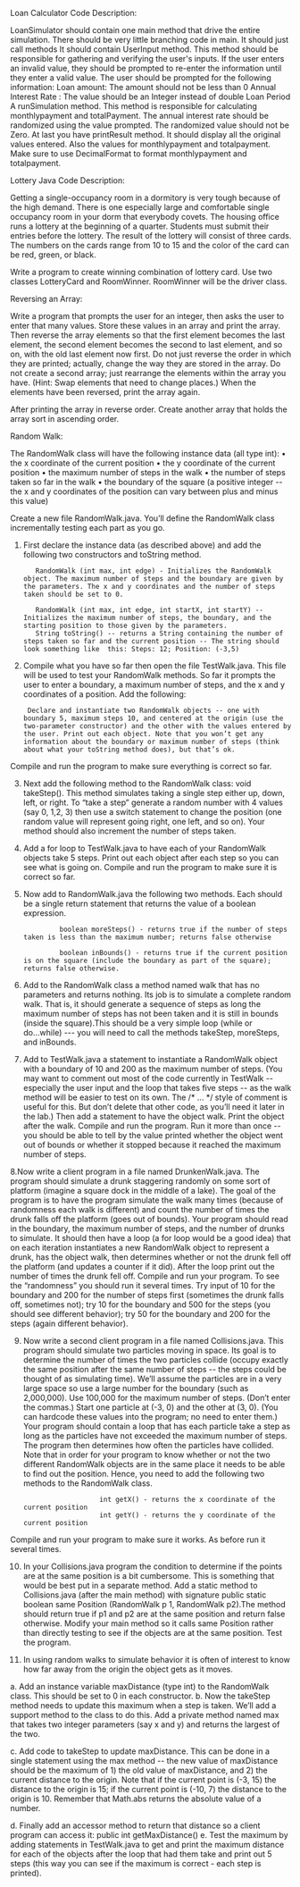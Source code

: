 Loan Calculator Code Description:

LoanSimulator should contain one main method that drive the entire simulation. There should be very little branching code in main. It should just call methods
It should contain UserInput method.  This method should be responsible for gathering and verifying the user's inputs. If the user enters an invalid value, they should be prompted to re-enter the information until they enter a valid value. The user should be prompted for the following information:
Loan amount: The amount should not be less than 0
Annual Interest Rate : The value should be an Integer instead of double
Loan Period
A runSimulation method. This method is responsible for calculating monthlypayment and totalPayment. The annual interest rate should be randomized using the value prompted. The randomized value should not be Zero.
At last you have printResult method. It should display all the original values entered. Also the values for monthlypayment and totalpayment. Make sure to use DecimalFormat to format monthlypayment and totalpayment.


Lottery Java Code Description:

Getting a single-occupancy room in a dormitory is very tough because of the high demand. There is one especially large and comfortable single occupancy room in your dorm that everybody covets. The housing office runs a lottery at the beginning of a quarter. Students must submit their entries before the lottery. The result of the lottery will consist of three cards. The numbers on the cards range from 10 to 15 and the color of the card can be red, green, or black. 

Write a program to create winning combination of lottery card. Use two classes  LotteryCard and RoomWinner. RoomWinner will be the driver class.

Reversing an Array:

Write a program that prompts the user for an integer, then asks the user to enter that many values. Store these values in an array and print the array. Then reverse the array elements so that the first element becomes the last element, the second element becomes the second to last element, and so on, with the old last element now first. Do not just reverse the order in which they are printed; actually, change the way they are stored in the array. Do not create a second array; just rearrange the elements within the array you have. (Hint: Swap elements that need to change places.) When the elements have been reversed, print the array again. 

After printing the array in reverse order. Create another array that holds the array sort in ascending order.

Random Walk:

The RandomWalk class will have the following instance data (all type int):
• the x coordinate of the current position
• the y coordinate of the current position
• the maximum number of steps in the walk
• the number of steps taken so far in the walk
• the boundary of the square (a positive integer -- the x and y coordinates of the position can vary between plus and minus this value)  

Create a new file RandomWalk.java. You’ll define the RandomWalk class incrementally testing each part as you go.
1. First declare the instance data (as described above) and add the following two constructors and toString method.

          RandomWalk (int max, int edge) - Initializes the RandomWalk object. The maximum number of steps and the boundary are given by the parameters. The x and y coordinates and the number of steps taken should be set to 0.

          RandomWalk (int max, int edge, int startX, int startY) -- Initializes the maximum number of steps, the boundary, and the starting position to those given by the parameters.
          String toString() -- returns a String containing the number of steps taken so far and the current position -- The string should look something like  this: Steps: 12; Position: (-3,5) 

2. Compile what you have so far then open the file TestWalk.java. This file will be used to test your RandomWalk methods. So far it prompts the user to enter a boundary, a maximum number of steps, and the x and y coordinates of a position. Add the following: 

        Declare and instantiate two RandomWalk objects -- one with boundary 5, maximum steps 10, and centered at the origin (use the two-parameter constructor) and the other with the values entered by the user. Print out each object. Note that you won’t get any information about the boundary or maximum number of steps (think about what your toString method does), but that’s ok.  

 Compile and run the program to make sure everything is correct so far.

3. Next add the following method to the RandomWalk class: void takeStep(). This method simulates taking a single step either up, down, left, or right. To “take a step” generate a random number with 4 values (say 0, 1,2, 3) then use a switch statement to change the position (one random value will represent going right, one left, and so on). Your method should also increment the number of steps taken. 

4. Add a for loop to TestWalk.java to have each of your RandomWalk objects take 5 steps. Print out each object after each step so you can see what is going on. Compile and run the program to make sure it is correct so far. 

5. Now add to RandomWalk.java the following two methods. Each should be a single return statement that returns the value of a boolean expression. 

                boolean moreSteps() - returns true if the number of steps taken is less than the maximum number; returns false otherwise 

                boolean inBounds() - returns true if the current position is on the square (include the boundary as part of the square); returns false otherwise. 

6. Add to the RandomWalk class a method named walk that has no parameters and returns nothing. Its job is to simulate a complete random walk.     That is, it should generate a sequence of steps as long the maximum number of steps has not been taken and it is still in bounds (inside the square).This should be a very simple loop (while or do...while) --- you will need to call the methods takeStep, moreSteps, and inBounds. 

 7.  Add to TestWalk.java a statement to instantiate a RandomWalk object with a boundary of 10 and 200 as the maximum number of steps. (You may want to comment out most of the code currently in TestWalk -- especially the user input and the loop that takes five steps -- as the walk method will be easier to test on its own. The /* ... */ style of comment is useful for this. But don’t delete that other code, as you’ll need it later in        the lab.) Then add a statement to have the object walk. Print the object after the walk. Compile and run the program. Run it more than once --          you should be able to tell by the value printed whether the object went out of bounds or whether it stopped because it reached the maximum number of steps. 

8.Now write a client program in a file named DrunkenWalk.java. The program should simulate a drunk staggering randomly on some sort of platform (imagine a square dock in the middle of a lake). The goal of the program is to have the program simulate the walk many times (because of randomness each walk is different) and count the number of times the drunk falls off the platform (goes out of bounds). Your program should read in the boundary, the maximum number of steps, and the number of drunks to simulate. It should then have a loop (a for loop would be a good idea) that on each iteration instantiates a new RandomWalk object to represent a drunk, has the object walk, then determines whether or not the drunk fell off the platform (and updates a counter if it did). After the loop print out the number of times the drunk fell off. Compile and run your program. To see the “randomness” you should run it several times. Try input of 10 for the boundary and 200 for the number of steps first (sometimes the drunk falls off, sometimes not); try 10 for the boundary and 500 for the steps (you should see different behavior); try 50 for the boundary and 200 for the steps (again different behavior). 

9. Now write a second client program in a file named Collisions.java. This program should simulate two particles moving in space. Its goal is to determine the number of times the two particles collide (occupy exactly the same position after the same number of steps -- the steps could be thought of as simulating time). We’ll assume the particles are in a very large space so use a large number for the boundary (such as 2,000,000). Use 100,000 for the maximum number of steps. (Don’t enter the commas.) Start one particle at (-3, 0) and the other at (3, 0). (You can hardcode these values into the program; no need to enter them.) Your program should contain a loop that has each particle take a step as long as the particles have not exceeded the maximum number of steps. The program then determines how often the particles have collided. Note that in order for your program to know whether or not the two different RandomWalk objects are in the same place it needs to be able to find out the position. Hence, you need to add the following two methods to the RandomWalk class. 

                          int getX() - returns the x coordinate of the current position
                          int getY() - returns the y coordinate of the current position 

Compile and run your program to make sure it works. As before run it several times. 

10. In your Collisions.java program the condition to determine if the points are at the same position is a bit cumbersome. This is something that would be best put in a separate method. Add a static method to Collisions.java (after the main method) with signature public static boolean same Position (RandomWalk p 1, RandomWalk p2).The method should return true if p1 and p2 are at the same position and return false otherwise. Modify your main method so it calls same Position rather than directly testing to see if the objects are at the same position. Test the program. 

11. In using random walks to simulate behavior it is often of interest to know how far away from the origin the object gets as it moves.

a. Add an instance variable maxDistance (type int) to the RandomWalk class. This should be set to 0 in each constructor.
b. Now the takeStep method needs to update this maximum when a step is taken. We’ll add a support method to the class to do this. Add a private method named max that takes two integer parameters (say x and y) and returns the largest of the two.

c. Add code to takeStep to update maxDistance. This can be done in a single statement using the max method -- the new value of maxDistance should be the maximum of 1) the old value of maxDistance, and 2) the current distance to the origin. Note that if the current point is (-3, 15) the distance to the origin is 15; if the current point is (-10, 7) the distance to the origin is 10. Remember that Math.abs returns the absolute value of a number.

d. Finally add an accessor method to return that distance so a client program can access it: public int getMaxDistance()
e. Test the maximum by adding statements in TestWalk.java to get and print the maximum distance for each of the objects after the loop that had them take and print out 5 steps (this way you can see if the maximum is correct - each step is printed). 
